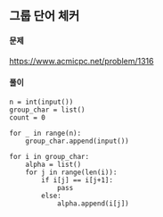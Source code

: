 ## 그룹 단어 체커

#### 문제
https://www.acmicpc.net/problem/1316

#### 풀이
``` python3
n = int(input())
group_char = list()
count = 0

for _ in range(n):
    group_char.append(input())

for i in group_char:
    alpha = list()
    for j in range(len(i)):
        if i[j] == i[j+1]:
            pass
        else:
            alpha.append(i[j])
    
```
